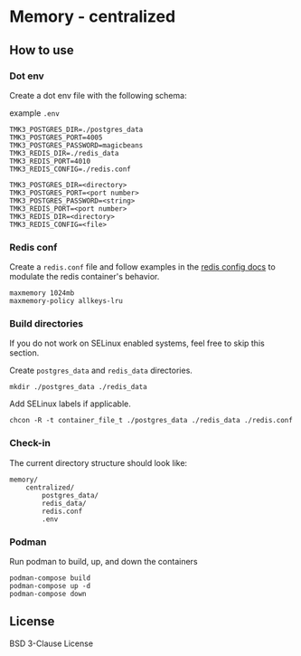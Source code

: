 # Memory - centralized

## How to use

### Dot env

Create a dot env file with the following schema:

example `.env`

```
TMK3_POSTGRES_DIR=./postgres_data
TMK3_POSTGRES_PORT=4005
TMK3_POSTGRES_PASSWORD=magicbeans
TMK3_REDIS_DIR=./redis_data
TMK3_REDIS_PORT=4010
TMK3_REDIS_CONFIG=./redis.conf
```

```
TMK3_POSTGRES_DIR=<directory>
TMK3_POSTGRES_PORT=<port number>
TMK3_POSTGRES_PASSWORD=<string>
TMK3_REDIS_PORT=<port number>
TMK3_REDIS_DIR=<directory>
TMK3_REDIS_CONFIG=<file>
```

### Redis conf

Create a `redis.conf` file and follow examples in the [redis config docs](https://redis.io/docs/management/config-file/) to modulate the redis container's behavior.

```
maxmemory 1024mb
maxmemory-policy allkeys-lru
```

### Build directories

If you do not work on SELinux enabled systems, feel free to skip this section.

Create `postgres_data` and `redis_data` directories.

```
mkdir ./postgres_data ./redis_data
```

Add SELinux labels if applicable.

```
chcon -R -t container_file_t ./postgres_data ./redis_data ./redis.conf
```

### Check-in

The current directory structure should look like:

```
memory/
	centralized/
		postgres_data/
		redis_data/
		redis.conf
		.env
```

### Podman

Run podman to build, up, and down the containers

```
podman-compose build
podman-compose up -d
podman-compose down
```

## License

BSD 3-Clause License
